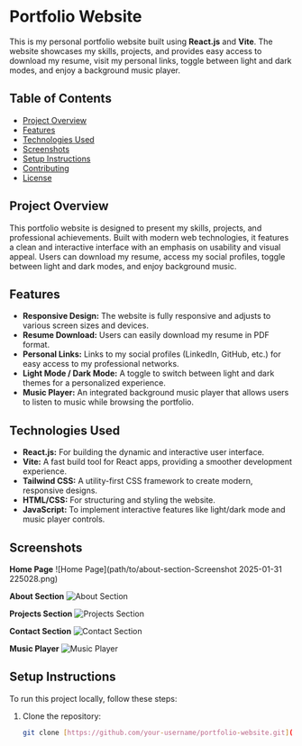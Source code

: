 # Portfolio Website

This is my personal portfolio website built using **React.js** and **Vite**. The website showcases my skills, projects, and provides easy access to download my resume, visit my personal links, toggle between light and dark modes, and enjoy a background music player.

## Table of Contents
- [Project Overview](#project-overview)
- [Features](#features)
- [Technologies Used](#technologies-used)
- [Screenshots](#screenshots)
- [Setup Instructions](#setup-instructions)
- [Contributing](#contributing)
- [License](#license)

## Project Overview

This portfolio website is designed to present my skills, projects, and professional achievements. Built with modern web technologies, it features a clean and interactive interface with an emphasis on usability and visual appeal. Users can download my resume, access my social profiles, toggle between light and dark modes, and enjoy background music.

## Features
- **Responsive Design:** The website is fully responsive and adjusts to various screen sizes and devices.
- **Resume Download:** Users can easily download my resume in PDF format.
- **Personal Links:** Links to my social profiles (LinkedIn, GitHub, etc.) for easy access to my professional networks.
- **Light Mode / Dark Mode:** A toggle to switch between light and dark themes for a personalized experience.
- **Music Player:** An integrated background music player that allows users to listen to music while browsing the portfolio.

## Technologies Used
- **React.js:** For building the dynamic and interactive user interface.
- **Vite:** A fast build tool for React apps, providing a smoother development experience.
- **Tailwind CSS:** A utility-first CSS framework to create modern, responsive designs.
- **HTML/CSS:** For structuring and styling the website.
- **JavaScript:** To implement interactive features like light/dark mode and music player controls.

## Screenshots

**Home Page**
![Home Page](path/to/about-section-Screenshot 2025-01-31 225028.png)

**About Section**
![About Section](path/to/about-section-screenshot.png)

**Projects Section**
![Projects Section](path/to/projects-section-screenshot.png)

**Contact Section**
![Contact Section](path/to/contact-section-screenshot.png)

**Music Player**
![Music Player](path/to/music-player-screenshot.png)

## Setup Instructions

To run this project locally, follow these steps:

1. Clone the repository:
   ```bash
   git clone [https://github.com/your-username/portfolio-website.git](https://github.com/pugazhenthi365/Pugazh-Portfolio.git
